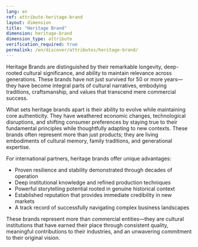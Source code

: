 ```yaml
---
lang: en
ref: attribute-heritage-brand
layout: dimension
title: "Heritage Brand"
dimension: heritage-brand
dimension_type: attribute
verification_required: true
permalink: /en/discover/attributes/heritage-brand/
---
```


Heritage Brands are distinguished by their remarkable longevity, deep-rooted cultural significance, and ability to maintain relevance across generations. These brands have not just survived for 50 or more years—they have become integral parts of cultural narratives, embodying traditions, craftsmanship, and values that transcend mere commercial success.

What sets heritage brands apart is their ability to evolve while maintaining core authenticity. They have weathered economic changes, technological disruptions, and shifting consumer preferences by staying true to their fundamental principles while thoughtfully adapting to new contexts. These brands often represent more than just products; they are living embodiments of cultural memory, family traditions, and generational expertise.

For international partners, heritage brands offer unique advantages:
- Proven resilience and stability demonstrated through decades of operation
- Deep institutional knowledge and refined production techniques
- Powerful storytelling potential rooted in genuine historical context
- Established reputation that provides immediate credibility in new markets
- A track record of successfully navigating complex business landscapes

These brands represent more than commercial entities—they are cultural institutions that have earned their place through consistent quality, meaningful contributions to their industries, and an unwavering commitment to their original vision.

